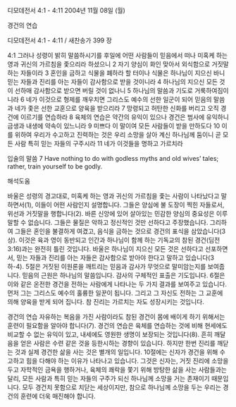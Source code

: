 디모데전서 4:1 - 4:11 
2004년 11월 08일 (월)

경건의 연습



디모데전서 4:1 - 4:11 / 새찬송가 399 장


4:1 그러나 성령이 밝히 말씀하시기를 후일에 어떤 사람들이 믿음에서 떠나 미혹케 하는 영과 귀신의 가르침을 좇으리라 하셨으니 2 자기 양심이 화인 맞아서 외식함으로 거짓말하는 자들이라 3 혼인을 금하고 식물을 폐하라 할 터이나 식물은 하나님이 지으신 바니 믿는 자들과 진리를 아는 자들이 감사함으로 받을 것이니라 4 하나님의 지으신 모든 것이 선하매 감사함으로 받으면 버릴 것이 없나니 5 하나님의 말씀과 기도로 거룩하여짐이니라 6 네가 이것으로 형제를 깨우치면 그리스도 예수의 선한 일군이 되어 믿음의 말씀과 네가 좇은 선한 교훈으로 양육을 받으리라 7 망령되고 허탄한 신화를 버리고 오직 경건에 이르기를 연습하라 8 육체의 연습은 약간의 유익이 있으나 경건은 범사에 유익하니 금생과 내생에 약속이 있느니라 9 미쁘다 이 말이여 모든 사람들이 받을 만하도다 10 이를 위하여 우리가 수고하고 진력하는 것은 우리 소망을 살아 계신 하나님께 둠이니 곧 모든 사람 특히 믿는 자들의 구주시라 11 네가 이것들을 명하고 가르치라

입술의 말씀
7 Have nothing to do with godless myths and old wives’ tales; rather, train yourself to be godly.

해석도움





바울은 성령의 경고대로, 미혹케 하는 영과 귀신의 가르침을 좇는 사람이 나타났다고 말하면서(1), 이들이 어떤 사람인지 설명합니다. 그들은 양심에 불 도장이 찍힌 자들로서, 위선과 거짓말을 행합니다(2). 바른 신앙에 있어 살아있는 민감한 양심의 중요성은 이루 말할 수 없습니다. 그들은 물질은 악하고 정신적인 것만 선하다고 주장했습니다. 그리하여 그들은 혼인을 불결하게 여겼고, 음식을 금하는 것으로 경건의 표식을 삼았습니다(3상). 이것은 육과 영이 동반되고 인간과 하나님이 함께 하는 기독교의 참된 경건(딤전3:16)과는 완전히 틀린 것입니다. 바울은 하나님이 지으신 모든 것은 선하다고 선포하면서, 믿는 자들과 진리를 아는 자들은 감사함으로 받아야 한다고 말하고 있습니다(3하-4). 5절은 거짓된 이원론을 깨트리는 믿음과 감사가 무엇으로 말미암는지를 보여줍니다. 믿음의 근원은 하나님의 말씀입니다. 감사의 구체적인 표출은 기도입니다. 6절은 이와 같은 온전한 경건을 전하는 사람에게 나타나는 두 가지 결과를 보여주고 있습니다. 먼저 그는 그리스도 예수의 훌륭한 일꾼이 됩니다. 그리고 그 자신도 전하는 그 교훈에 의해 양육을 받게 되어 집니다. 참 진리는 가르치는 자도 성장시키는 것입니다. 

경건의 연습
자유하는 복음을 가진 사람이라도 참된 경건이 몸에 배이게 하기 위해서는 훈련이 필요함을 알아야 합니다(7). 경건의 연습은 육체를 연습하는 것에 비해 현세에도 비교할 수 없는 유익이 있고, 내세에도 영원한 생명이 보장되는 것입니다(8). 흔히 깨달음을 얻은 사람은 수련 같은 것을 등한시하는 경향이 있습니다. 하지만 한번 진리를 깨닫는 것과 실제 경건한 삶을 사는 것은 별개의 일입니다. 10절에는 신자가 경건을 위해 수고하고 힘을 다해야 하는 이유가 나타나고 있습니다. 그것은 신자는, 거짓 진리에 소망을 두고 자학적인 금욕을 행하거나, 육체의 쾌락을 쫓기 위해 방탕한 삶을 사는 사람들과는 달리, 모든 사람과 특히 믿는 자들의 구주가 되신 하나님께 소망을 거는 존재이기 때문입니다. 모두 경건치 못함으로 치닫는 세상이지만, 참으로 하나님께 소망을 두는 우리는 경건의 훈련에 더욱 매진해야 합니다.